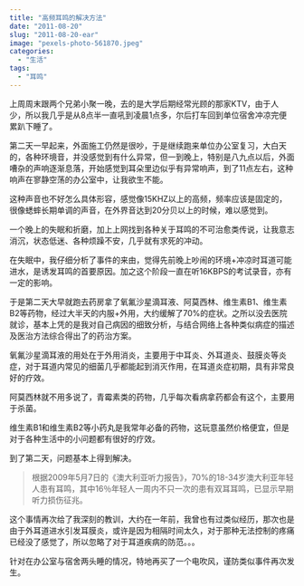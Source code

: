 ```yaml
---
title: "高频耳鸣的解决方法"
date: "2011-08-20"
slug: "2011-08-20-ear"
image: "pexels-photo-561870.jpeg"
categories: 
  - "生活"
tags: 
  - "耳鸣"
---
```


上周周末跟两个兄弟小聚一晚，去的是大学后期经常光顾的那家KTV，由于人少，所以我几乎是从8点半一直吼到凌晨1点多，尔后打车回到单位宿舍冲凉完便累趴下睡了。

第二天一早起来，外面施工仍然是很吵，于是继续跑来单位办公室复习，大白天的，各种环境音，并没感觉到有什么异常，但一到晚上，特别是八九点以后，外面嘈杂的声响逐渐息落，开始感觉到耳朵里边似乎有异常响声，到了11点左右，这种响声在寥静空荡的办公室中，让我欲生不能。

这种声音也不好怎么具体形容，感觉像15KHZ以上的高频，频率应该是固定的，很像蟋蟀长期单调的声音，在外界音达到20分贝以上的时候，难以感觉到。

一个晚上的失眠和折磨，加上上网找到各种关于耳鸣的不可治愈类传说，让我意志消沉，状态低迷、各种烦躁不安，几乎就有求死的冲动。

在失眠中，我仔细分析了事件的来由，觉得先前晚上吵闹的环境+冲凉时耳道可能进水，是诱发耳鸣的首要原因。加之这个阶段一直在听16KBPS的考试录音，亦有一定的影响。

于是第二天大早就跑去药房拿了氧氟沙星滴耳液、阿莫西林、维生素B1、维生素B2等药物，经过大半天的内服+外用，大约缓解了70%的症状。之所以没去医院就诊，基本上凭的是我对自己病因的细致分析，与结合网络上各种类似病症的描述及医治方法综合得出了的药治方案。

氧氟沙星滴耳液的用处在于外用消炎，主要用于中耳炎、外耳道炎、鼓膜炎等炎症，对于耳道内常见的细菌几乎都能起到消灭作用，在耳道炎症初期，具有非常良好的疗效。

阿莫西林就不用多说了，青霉素类的药物，几乎每次看病拿药都会有这个，主要用于杀菌。

维生素B1和维生素B2等小药丸是我常年必备的药物，这玩意虽然价格便宜，但是对于各种生活中的小问题都有很好的疗效。

到了第二天，问题基本上得到解决。

> 根据2009年5月7日的《澳大利亚听力报告》，70%的18-34岁澳大利亚年轻人患有耳鸣，其中16％年轻人一周内不只一次的患有双耳耳鸣，已显示早期听力损伤征兆。

这个事情再次给了我深刻的教训，大约在一年前，我曾也有过类似经历，那次也是由于外耳道进水引发耳膜炎，或许是因为相隔时间太久，对于那种无法控制的疼痛已经没了感觉了，所以忽略了对于耳道疾病的防范。。。

针对在办公室与宿舍两头睡的情况，特地再买了一个电吹风，谨防类似事件再次发生。
